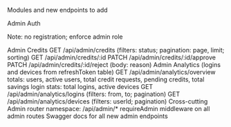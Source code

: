 Modules and new endpoints to add

Admin Auth

Note: no registration; enforce admin role



Admin Credits
GET /api/admin/credits (filters: status; pagination: page, limit; sorting)
GET /api/admin/credits/:id
PATCH /api/admin/credits/:id/approve
PATCH /api/admin/credits/:id/reject (body: reason)
Admin Analytics (logins and devices from refreshToken table)
GET /api/admin/analytics/overview
totals: users, active users, total credit requests, pending credits, total savings
login stats: total logins, active devices
GET /api/admin/analytics/logins (filters: from, to; pagination)
GET /api/admin/analytics/devices (filters: userId; pagination)
Cross-cutting
Admin router namespace: /api/admin/*
requireAdmin middleware on all admin routes
Swagger docs for all new admin endpoints